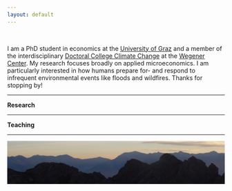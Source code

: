 ```yaml
---
layout: default
---
```


<br />

I am a PhD student in economics at the [University of Graz](https://volkswirtschaftslehre.uni-graz.at/en/) and a member of the interdisciplinary [Doctoral College Climate Change](https://dk-climate-change.uni-graz.at/en/) at the [Wegener Center](https://wegcenter.uni-graz.at/en/). My research focuses broadly on applied microeconomics. I am particularly interested in how humans prepare for- and respond to infrequent environmental events like floods and wildfires. Thanks for stopping by!

* * *

**Research**

* * *

**Teaching**

* * *

<img src="/assets/img/mountains2.jpeg" alt="ReitherSpitze" />

